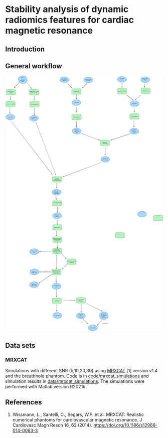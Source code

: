 # Stability analysis of dynamic radiomics features for cardiac magnetic resonance

## Introduction


## General workflow

![workflow](docs/workflow/Workflow-2023-11-14-1521.png)

## Data sets

### MRXCAT

Simulations with different SNR (5,10,20,30) using [MRXCAT](https://biomed.ee.ethz.ch/mrxcat.html) [1] version v1.4 and the breathhold phantom.
Code is in [code/mrxcat_simulations](code/mrxcat_simulations) and simulation results in [data/mrxcat_simulations](data/mrxcat_simulations).
The simulations were performed with Matlab version R2021b.

## References
1. Wissmann, L., Santelli, C., Segars, W.P. et al. MRXCAT: Realistic numerical phantoms for cardiovascular magnetic resonance. J Cardiovasc Magn Reson 16, 63 (2014). https://doi.org/10.1186/s12968-014-0063-3
